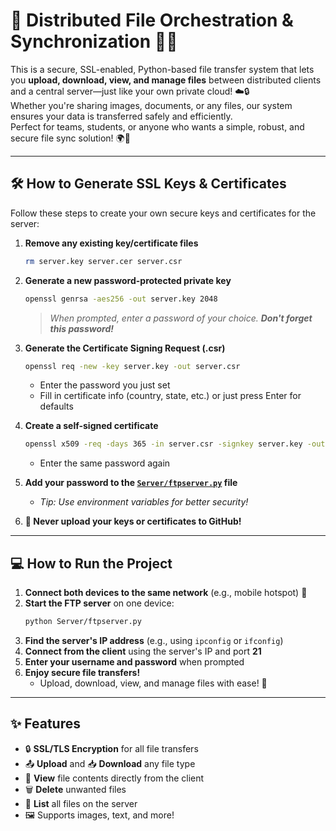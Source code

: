 # 🚀 Distributed File Orchestration & Synchronization 📁✨
 
This is a secure, SSL-enabled, Python-based file transfer system that lets you **upload, download, view, and manage files** between distributed clients and a central server—just like your own private cloud! ☁️🔒  
Whether you're sharing images, documents, or any files, our system ensures your data is transferred safely and efficiently.  
Perfect for teams, students, or anyone who wants a simple, robust, and secure file sync solution! 🌍🤝

---

## 🛠️ How to Generate SSL Keys & Certificates

Follow these steps to create your own secure keys and certificates for the server:

1. **Remove any existing key/certificate files**

   ```bash
   rm server.key server.cer server.csr
   ```

2. **Generate a new password-protected private key**

   ```bash
   openssl genrsa -aes256 -out server.key 2048
   ```

   > _When prompted, enter a password of your choice. **Don't forget this password!**_

3. **Generate the Certificate Signing Request (.csr)**

   ```bash
   openssl req -new -key server.key -out server.csr
   ```

   - Enter the password you just set
   - Fill in certificate info (country, state, etc.) or just press Enter for defaults

4. **Create a self-signed certificate**

   ```bash
   openssl x509 -req -days 365 -in server.csr -signkey server.key -out server.cer
   ```

   - Enter the same password again

5. **Add your password to the [`Server/ftpserver.py`](Server/ftpserver.py) file**

   - _Tip: Use environment variables for better security!_

6. **🚫 Never upload your keys or certificates to GitHub!**

---

## 💻 How to Run the Project

1. **Connect both devices to the same network** (e.g., mobile hotspot) 📶
2. **Start the FTP server** on one device:
   ```bash
   python Server/ftpserver.py
   ```
3. **Find the server's IP address** (e.g., using `ipconfig` or `ifconfig`)
4. **Connect from the client** using the server's IP and port **21**
5. **Enter your username and password** when prompted
6. **Enjoy secure file transfers!**
   - Upload, download, view, and manage files with ease! 🚀

---

## ✨ Features

- 🔒 **SSL/TLS Encryption** for all file transfers
- 📤 **Upload** and 📥 **Download** any file type
- 👀 **View** file contents directly from the client
- 🗑️ **Delete** unwanted files
- 📜 **List** all files on the server
- 🖼️ Supports images, text, and more!

